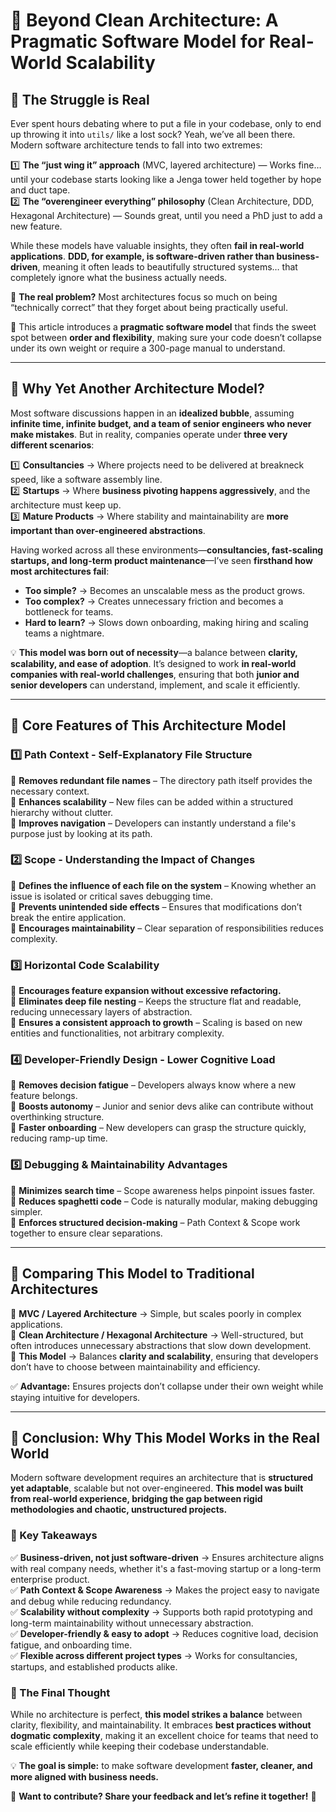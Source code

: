 # 🚀 Beyond Clean Architecture: A Pragmatic Software Model for Real-World Scalability

## **💭 The Struggle is Real**

Ever spent hours debating where to put a file in your codebase, only to end up throwing it into `utils/` like a lost sock? Yeah, we’ve all been there. Modern software architecture tends to fall into two extremes:

1️⃣  **The “just wing it” approach** (MVC, layered architecture) — Works fine… until your codebase starts looking like a Jenga tower held together by hope and duct tape.  
2️⃣  **The “overengineer everything” philosophy** (Clean Architecture, DDD, Hexagonal Architecture) — Sounds great, until you need a PhD just to add a new feature.  

While these models have valuable insights, they often **fail in real-world applications**. **DDD, for example, is software-driven rather than business-driven**, meaning it often leads to beautifully structured systems… that completely ignore what the business actually needs.  

📌 **The real problem?** Most architectures focus so much on being “technically correct” that they forget about being practically useful.  

🚀 This article introduces a **pragmatic software model** that finds the sweet spot between **order and flexibility**, making sure your code doesn’t collapse under its own weight or require a 300-page manual to understand.  

---

## **🤔 Why Yet Another Architecture Model?**

Most software discussions happen in an **idealized bubble**, assuming **infinite time, infinite budget, and a team of senior engineers who never make mistakes**. But in reality, companies operate under **three very different scenarios**:

1️⃣  **Consultancies** → Where projects need to be delivered at breakneck speed, like a software assembly line.  
2️⃣  **Startups** → Where **business pivoting happens aggressively**, and the architecture must keep up.  
3️⃣  **Mature Products** → Where stability and maintainability are **more important than over-engineered abstractions**.  

Having worked across all these environments—**consultancies, fast-scaling startups, and long-term product maintenance**—I’ve seen **firsthand how most architectures fail**:  

- **Too simple?** → Becomes an unscalable mess as the product grows.  
- **Too complex?** → Creates unnecessary friction and becomes a bottleneck for teams.  
- **Hard to learn?** → Slows down onboarding, making hiring and scaling teams a nightmare.  

💡 **This model was born out of necessity**—a balance between **clarity, scalability, and ease of adoption**. It’s designed to work **in real-world companies with real-world challenges**, ensuring that both **junior and senior developers** can understand, implement, and scale it efficiently.

---

## **📌 Core Features of This Architecture Model**

### **1️⃣  Path Context - Self-Explanatory File Structure**

🔹 **Removes redundant file names** – The directory path itself provides the necessary context.  
🔹 **Enhances scalability** – New files can be added within a structured hierarchy without clutter.  
🔹 **Improves navigation** – Developers can instantly understand a file's purpose just by looking at its path.  

### **2️⃣  Scope - Understanding the Impact of Changes**

🔹 **Defines the influence of each file on the system** – Knowing whether an issue is isolated or critical saves debugging time.  
🔹 **Prevents unintended side effects** – Ensures that modifications don’t break the entire application.  
🔹 **Encourages maintainability** – Clear separation of responsibilities reduces complexity.  

### **3️⃣  Horizontal Code Scalability**

🔹 **Encourages feature expansion without excessive refactoring.**  
🔹 **Eliminates deep file nesting** – Keeps the structure flat and readable, reducing unnecessary layers of abstraction.  
🔹 **Ensures a consistent approach to growth** – Scaling is based on new entities and functionalities, not arbitrary complexity.  

### **4️⃣  Developer-Friendly Design - Lower Cognitive Load**

🔹 **Removes decision fatigue** – Developers always know where a new feature belongs.  
🔹 **Boosts autonomy** – Junior and senior devs alike can contribute without overthinking structure.  
🔹 **Faster onboarding** – New developers can grasp the structure quickly, reducing ramp-up time.  

### **5️⃣  Debugging & Maintainability Advantages**

🔹 **Minimizes search time** – Scope awareness helps pinpoint issues faster.  
🔹 **Reduces spaghetti code** – Code is naturally modular, making debugging simpler.  
🔹 **Enforces structured decision-making** – Path Context & Scope work together to ensure clear separations.  

---

## **📌 Comparing This Model to Traditional Architectures**

🔹 **MVC / Layered Architecture** → Simple, but scales poorly in complex applications.  
🔹 **Clean Architecture / Hexagonal Architecture** → Well-structured, but often introduces unnecessary abstractions that slow down development.  
🔹 **This Model** → Balances **clarity and scalability**, ensuring that developers don’t have to choose between maintainability and efficiency.  

✅ **Advantage:** Ensures projects don’t collapse under their own weight while staying intuitive for developers.

---

## **🚀 Conclusion: Why This Model Works in the Real World**

Modern software development requires an architecture that is **structured yet adaptable**, scalable but not over-engineered. **This model was built from real-world experience, bridging the gap between rigid methodologies and chaotic, unstructured projects.**

### **📌 Key Takeaways**

✅ **Business-driven, not just software-driven** → Ensures architecture aligns with real company needs, whether it's a fast-moving startup or a long-term enterprise product.  
✅ **Path Context & Scope Awareness** → Makes the project easy to navigate and debug while reducing redundancy.  
✅ **Scalability without complexity** → Supports both rapid prototyping and long-term maintainability without unnecessary abstraction.  
✅ **Developer-friendly & easy to adopt** → Reduces cognitive load, decision fatigue, and onboarding time.  
✅ **Flexible across different project types** → Works for consultancies, startups, and established products alike.  

### **🚀 The Final Thought**

While no architecture is perfect, **this model strikes a balance** between clarity, flexibility, and maintainability. It embraces **best practices without dogmatic complexity**, making it an excellent choice for teams that need to scale efficiently while keeping their codebase understandable.

💡 **The goal is simple:** to make software development **faster, cleaner, and more aligned with business needs.**

🔗 **Want to contribute? Share your feedback and let’s refine it together!** 🚀

